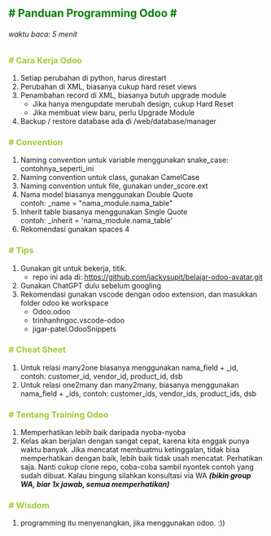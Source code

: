 ## <span style="color : green"># Panduan Programming Odoo #</span>

###### waktu baca: 5 menit

### <span style="color:yellowgreen;"># Cara Kerja Odoo</span>

1. Setiap perubahan di python, harus direstart
2. Perubahan di XML, biasanya cukup hard reset views
3. Penambahan record di XML, biasanya butuh upgrade module
    - Jika hanya mengupdate merubah design, cukup Hard Reset
    - Jika membuat view baru, perlu Upgrade Module
4. Backup / restore database ada di /web/database/manager

### <span style="color:yellowgreen;"># Convention</span>
1. Naming convention untuk variable menggunakan snake_case: contohnya_seperti_ini
2. Naming convention untuk class, gunakan CamelCase
3. Naming convention untuk file, gunakan under_score.ext
4. Nama model biasanya menggunakan Double Quote <br/>
    contoh: _name = "nama_module.nama_table"
5. Inherit table biasanya menggunakan Single Quote <br/>
    contoh: _inherit = 'nama_module.nama_table'
6. Rekomendasi gunakan spaces 4

### <span style="color:yellowgreen;"># Tips</span>
1. Gunakan git untuk bekerja, titik.
    - repo ini ada di: https://github.com/jackysupit/belajar-odoo-avatar.git
2. Gunakan ChatGPT dulu sebelum googling
3. Rekomendasi gunakan vscode dengan odoo extension, dan masukkan folder odoo ke workspace
    - Odoo.odoo
    - trinhanhngoc.vscode-odoo
    - jigar-patel.OdooSnippets

### <span style="color:yellowgreen;"># Cheat Sheet</span>
1. Untuk relasi many2one biasanya menggunakan nama_field + _id, contoh: customer_id, vendor_id, product_id, dsb
2. Untuk relasi one2many dan many2many, biasanya menggunakan nama_field  + _ids, contoh: customer_ids, vendor_ids, product_ids, dsb


### <span style="color:yellowgreen;"># Tentang Training Odoo</span>
1. Memperhatikan lebih baik daripada nyoba-nyoba
2. Kelas akan berjalan dengan sangat cepat, karena kita enggak punya waktu banyak. Jika mencatat membuatmu ketinggalan, tidak bisa memperhatikan dengan baik, lebih baik tidak usah mencatat. Perhatikan saja. Nanti cukup clone repo, coba-coba sambil nyontek contoh yang sudah dibuat. Kalau bingung silahkan konsultasi via WA ***(bikin group WA, biar 1x jawab, semua memperhatikan)***

### <span style="color:yellowgreen;"># Wisdom</span>
1. programming itu menyenangkan, jika menggunakan odoo. :))